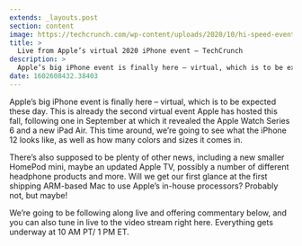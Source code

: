 ```yaml
--- 
extends: _layouts.post 
section: content 
image: https://techcrunch.com/wp-content/uploads/2020/10/hi-speed-event.jpg?w=601 
title: > 
  Live from Apple’s virtual 2020 iPhone event – TechCrunch 
description: > 
  Apple’s big iPhone event is finally here – virtual, which is to be expected these day.This is already the second virtual event Apple has hosted this fall, following one in September at which it revealed the Apple Watch Series 6 and a new iPad Air.This time around, we’re going to see what the iPhone 12 looks like, as well as how many colors and sizes it comes in.Will we get our first glance at the first shipping ARM-based Mac to use Apple’s in-house processors?We’re going to be following along live and offering commentary below, and you can also tune in live to the video stream right here. 
date: 1602608432.38403 
--- 
```

Apple’s big iPhone event is finally here – virtual, which is to be expected these day. This is already the second virtual event Apple has hosted this fall, following one in September at which it revealed the Apple Watch Series 6 and a new iPad Air. This time around, we’re going to see what the iPhone 12 looks like, as well as how many colors and sizes it comes in.

There’s also supposed to be plenty of other news, including a new smaller HomePod mini, maybe an updated Apple TV, possibly a number of different headphone products and more. Will we get our first glance at the first shipping ARM-based Mac to use Apple’s in-house processors? Probably not, but maybe!

We’re going to be following along live and offering commentary below, and you can also tune in live to the video stream right here. Everything gets underway at 10 AM PT/ 1 PM ET.